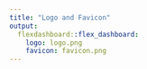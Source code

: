 ```yaml
---
title: "Logo and Favicon"
output: 
  flexdashboard::flex_dashboard:
    logo: logo.png
    favicon: favicon.png
---
```

